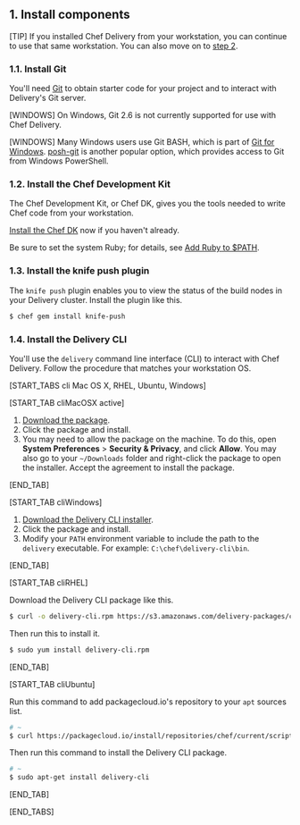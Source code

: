 ## 1. Install components

[TIP] If you installed Chef Delivery from your workstation, you can continue to use that same workstation. You can also move on to [step 2](#step2).

### 1.1. Install Git

You'll need [Git](https://git-scm.com/downloads) to obtain starter code for your project and to interact with Delivery's Git server.

[WINDOWS] On Windows, Git 2.6 is not currently supported for use with Chef Delivery.

[WINDOWS] Many Windows users use Git BASH, which is part of [Git for Windows](https://git-for-windows.github.io). [posh-git](https://github.com/dahlbyk/posh-git) is another popular option, which provides access to Git from Windows PowerShell.

### 1.2. Install the Chef Development Kit

The Chef Development Kit, or Chef DK, gives you the tools needed to write Chef code from your workstation.

[Install the Chef DK](https://downloads.chef.io/chef-dk/) now if you haven't already.

Be sure to set the system Ruby; for details, see [Add Ruby to $PATH](https://docs.chef.io/install_dk.html#add-ruby-to-path).

### 1.3. Install the knife push plugin

The `knife push` plugin enables you to view the status of the build nodes in your Delivery cluster. Install the plugin like this.

```bash
$ chef gem install knife-push
```

### 1.4. Install the Delivery CLI

You'll use the `delivery` command line interface (CLI) to interact with Chef Delivery. Follow the procedure that matches your workstation OS.

[START_TABS cli Mac OS X, RHEL, Ubuntu, Windows]

[START_TAB cliMacOSX active]

1. [Download the package](https://s3.amazonaws.com/delivery-packages/cli/deliverycli-0.0.0%2B20151118205039-1.pkg).
1. Click the package and install.
1. You may need to allow the package on the machine. To do this, open **System Preferences** > **Security & Privacy**, and click **Allow**. You may also go to your <code class="file-path">~/Downloads</code> folder and right-click the package to open the installer. Accept the agreement to install the package.

[END_TAB]

[START_TAB cliWindows]

1. [Download the Delivery CLI installer](https://s3.amazonaws.com/delivery-packages/cli/delivery-cli-0.0.0%2B20151020165859-1-x64.msi).
1. Click the package and install.
1. Modify your `PATH` environment variable to include the path to the `delivery` executable. For example: <code class="file-path">C:\\chef\\delivery-cli\\bin</code>.

[END_TAB]

[START_TAB cliRHEL]

Download the Delivery CLI package like this.

```bash
$ curl -o delivery-cli.rpm https://s3.amazonaws.com/delivery-packages/cli/delivery-cli-20150408004719-1.x86_64.rpm
```

Then run this to install it.

```bash
$ sudo yum install delivery-cli.rpm
```

[END_TAB]

[START_TAB cliUbuntu]

Run this command to add packagecloud.io's repository to your `apt` sources list.

```bash
# ~
$ curl https://packagecloud.io/install/repositories/chef/current/script.deb.sh | sudo bash
```

Then run this command to install the Delivery CLI package.

```bash
# ~
$ sudo apt-get install delivery-cli
```

[END_TAB]

[END_TABS]
